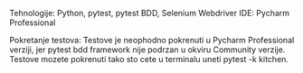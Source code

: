 Tehnologije: Python, pytest, pytest BDD, Selenium Webdriver
IDE: Pycharm Professional 

Pokretanje testova: Testove je neophodno pokrenuti u Pycharm Professional verziji, jer pytest bdd framework nije podrzan u okviru Community verzije. Testove mozete pokrenuti tako sto cete u terminalu uneti pytest -k kitchen.


